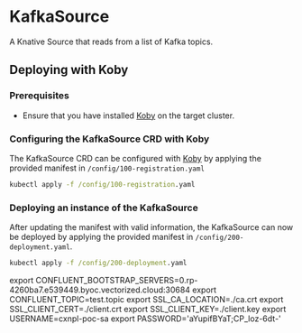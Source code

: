 # KafkaSource
A Knative Source that reads from a list of Kafka topics.

## Deploying with Koby

### Prerequisites
* Ensure that you have installed [Koby](https://github.com/triggermesh/koby) on the target cluster.

### Configuring the KafkaSource CRD with Koby
The KafkaSource CRD can be configured with [Koby](https://github.com/triggermesh/koby) by applying the provided manifest in `/config/100-registration.yaml`
```cmd
kubectl apply -f /config/100-registration.yaml
```

### Deploying an instance of the KafkaSource
After updating the manifest with valid information, the KafkaSource can now be deployed by applying the provided manifest in `/config/200-deployment.yaml`.

```cmd
kubectl apply -f /config/200-deployment.yaml
```


export CONFLUENT_BOOTSTRAP_SERVERS=0.rp-4260ba7.e539449.byoc.vectorized.cloud:30684
export CONFLUENT_TOPIC=test.topic
export SSL_CA_LOCATION=./ca.crt
export SSL_CLIENT_CERT=./client.crt
export SSL_CLIENT_KEY=./client.key
export USERNAME=cxnpl-poc-sa
export PASSWORD='aYupifBYaT;CP_loz-6dt-'
